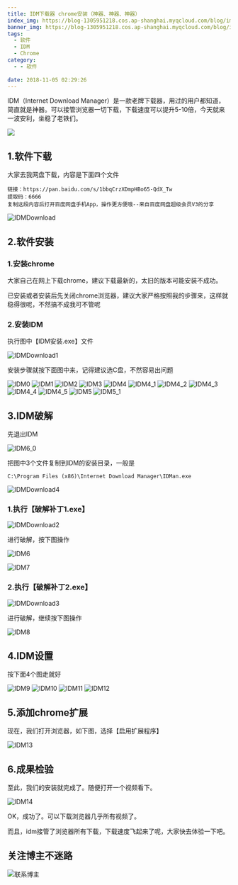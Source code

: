```yaml
---
title: IDM下载器 chrome安装（神器、神器、神器）
index_img: https://blog-1305951218.cos.ap-shanghai.myqcloud.com/blog/image/articleBg/1(12).jpg
banner_img: https://blog-1305951218.cos.ap-shanghai.myqcloud.com/blog/image/articleBg/1(12).jpg
tags:
  - 软件
  - IDM
  - Chrome
category:
  - - 软件
 
date: 2018-11-05 02:29:26
---
```


IDM（Internet Download Manager）是一款老牌下载器，用过的用户都知道，简直就是神器。可以接管浏览器一切下载，下载速度可以提升5-10倍，今天就来一波安利，坐稳了老铁们。

<!-- more -->

![](https://blog-1305951218.cos.ap-shanghai.myqcloud.com/blog/image/icon/touBuYinDaoGuanZhu.gif)
## 1.软件下载

大家去我网盘下载，内容是下面四个文件

```
链接：https://pan.baidu.com/s/1bbqCrzXDmpHBo65-QdX_Tw 
提取码：6666 
复制这段内容后打开百度网盘手机App，操作更方便哦--来自百度网盘超级会员V3的分享
```

![IDMDownload](https://blog-1305951218.cos.ap-shanghai.myqcloud.com/blog/image/articleContent/IDM/IDMDownload.png)

## 2.软件安装

### 1.安装chrome

大家自己在网上下载chrome，建议下载最新的，太旧的版本可能安装不成功。

已安装或者安装后先关闭chrome浏览器，建议大家严格按照我的步骤来，这样就稳得很呢，不然搞不成我可不管呢

### 2.安装IDM

执行图中【IDM安装.exe】文件

![IDMDownload1](https://blog-1305951218.cos.ap-shanghai.myqcloud.com/blog/image/articleContent/IDM/IDMDownload1.png)

安装步骤就按下面图中来，记得建议选C盘，不然容易出问题

![IDM0](https://blog-1305951218.cos.ap-shanghai.myqcloud.com/blog/image/articleContent/IDM/IDM0.png)
![IDM1](https://blog-1305951218.cos.ap-shanghai.myqcloud.com/blog/image/articleContent/IDM/IDM1.png)
![IDM2](https://blog-1305951218.cos.ap-shanghai.myqcloud.com/blog/image/articleContent/IDM/IDM2.png)
![IDM3](https://blog-1305951218.cos.ap-shanghai.myqcloud.com/blog/image/articleContent/IDM/IDM3.png)
![IDM4](https://blog-1305951218.cos.ap-shanghai.myqcloud.com/blog/image/articleContent/IDM/IDM4.png)
![IDM4_1](https://blog-1305951218.cos.ap-shanghai.myqcloud.com/blog/image/articleContent/IDM/IDM4_1.png)
![IDM4_2](https://blog-1305951218.cos.ap-shanghai.myqcloud.com/blog/image/articleContent/IDM/IDM4_2.png)
![IDM4_3](https://blog-1305951218.cos.ap-shanghai.myqcloud.com/blog/image/articleContent/IDM/IDM4_3.png)
![IDM4_4](https://blog-1305951218.cos.ap-shanghai.myqcloud.com/blog/image/articleContent/IDM/IDM4_4.png)
![IDM4_5](https://blog-1305951218.cos.ap-shanghai.myqcloud.com/blog/image/articleContent/IDM/IDM4_5.png)
![IDM5](https://blog-1305951218.cos.ap-shanghai.myqcloud.com/blog/image/articleContent/IDM/IDM5.png)
![IDM5_1](https://blog-1305951218.cos.ap-shanghai.myqcloud.com/blog/image/articleContent/IDM/IDM5_1.png)

## 3.IDM破解

先退出IDM

![IDM6_0](https://blog-1305951218.cos.ap-shanghai.myqcloud.com/blog/image/articleContent/IDM/IDM6_0.png)

把图中3个文件复制到IDM的安装目录，一般是
```
C:\Program Files (x86)\Internet Download Manager\IDMan.exe
```

![IDMDownload4](https://blog-1305951218.cos.ap-shanghai.myqcloud.com/blog/image/articleContent/IDM/IDMDownload4.png)

### 1.执行【破解补丁1.exe】

![IDMDownload2](https://blog-1305951218.cos.ap-shanghai.myqcloud.com/blog/image/articleContent/IDM/IDMDownload2.png)

进行破解，按下图操作

![IDM6](https://blog-1305951218.cos.ap-shanghai.myqcloud.com/blog/image/articleContent/IDM/IDM6.png)

![IDM7](https://blog-1305951218.cos.ap-shanghai.myqcloud.com/blog/image/articleContent/IDM/IDM7.png)

### 2.执行【破解补丁2.exe】

![IDMDownload3](https://blog-1305951218.cos.ap-shanghai.myqcloud.com/blog/image/articleContent/IDM/IDMDownload3.png)

进行破解，继续按下图操作

![IDM8](https://blog-1305951218.cos.ap-shanghai.myqcloud.com/blog/image/articleContent/IDM/IDM8.png)

## 4.IDM设置

按下面4个图走就好

![IDM9](https://blog-1305951218.cos.ap-shanghai.myqcloud.com/blog/image/articleContent/IDM/IDM9.png)
![IDM10](https://blog-1305951218.cos.ap-shanghai.myqcloud.com/blog/image/articleContent/IDM/IDM10.png)
![IDM11](https://blog-1305951218.cos.ap-shanghai.myqcloud.com/blog/image/articleContent/IDM/IDM11.png)
![IDM12](https://blog-1305951218.cos.ap-shanghai.myqcloud.com/blog/image/articleContent/IDM/IDM12.png)

## 5.添加chrome扩展

现在，我们打开浏览器，如下图，选择【启用扩展程序】

![IDM13](https://blog-1305951218.cos.ap-shanghai.myqcloud.com/blog/image/articleContent/IDM/IDM13.png)

## 6.成果检验

至此，我们的安装就完成了。随便打开一个视频看下。

![IDM14](https://blog-1305951218.cos.ap-shanghai.myqcloud.com/blog/image/articleContent/IDM/IDM14.png)

OK，成功了。可以下载浏览器几乎所有视频了。

而且，idm接管了浏览器所有下载，下载速度飞起来了呢，大家快去体验一下吧。


## 关注博主不迷路
![联系博主](https://blog-1305951218.cos.ap-shanghai.myqcloud.com/blog/image/icon/wechatFindMeNew.png)